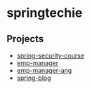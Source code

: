 # springtechie

## Projects

* [spring-security-course](spring-security-course)
* [emp-manager](emp-manager)
* [emp-manager-ang](emp-manager-ang)
* [spring-blog](spring-blog)
